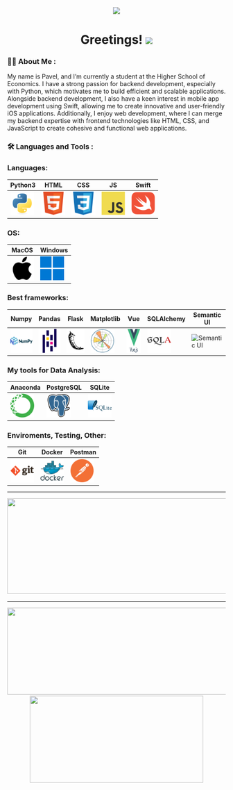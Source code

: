 
<div id="header" align="center">
  <img src="https://media.giphy.com/media/M9gbBd9nbDrOTu1Mqx/giphy.gif" width="200"/>
</div>

<h1 align="center">
  Greetings!
  <img src="https://media.giphy.com/media/hvRJCLFzcasrR4ia7z/giphy.gif" width="30px"/>
</h1>

### :man_technologist: About Me :
My name is Pavel, and I’m currently a student at the Higher School of Economics. I have a strong passion for backend development, especially with Python, which motivates me to build efficient and scalable applications.
Alongside backend development, I also have a keen interest in mobile app development using Swift, allowing me to create innovative and user-friendly iOS applications. Additionally, I enjoy web development, where I can merge my backend expertise with frontend technologies like HTML, CSS, and JavaScript to create cohesive and functional web applications.


### :hammer_and_wrench: Languages and Tools :
<div>

### Languages:
| Python3 | HTML | CSS | JS | Swift |
|---------|------|-----|----|-------|
|  <img src="https://github.com/devicons/devicon/blob/master/icons/python/python-original.svg" title="Python"  alt="Python" width="55" height="55"/> |  <img src="https://github.com/devicons/devicon/blob/master/icons/html5/html5-original.svg" title="HTML"  alt="HTML" width="55" height="55"/> | <img src="https://github.com/devicons/devicon/blob/master/icons/css3/css3-original.svg" title="CSS"  alt="CSS" width="55" height="55"/> | <img src="https://github.com/devicons/devicon/blob/master/icons/javascript/javascript-original.svg" title="JavaScript" alt="JavaScript" width="55" height="55"/> |  <img src="https://github.com/devicons/devicon/blob/master/icons/swift/swift-original.svg" title="Swift" alt="Swift" width="55" height="55"/>|

  

### OS: 

| MacOS | Windows |
|-------|---------|
| <img src="https://github.com/devicons/devicon/blob/master/icons/apple/apple-original.svg" title="MacOS" alt="MacOS" width="55" height="55"/>|  <img src="https://github.com/devicons/devicon/blob/master/icons/windows11/windows11-original.svg" title="Windows" alt="Windows" width="55" height="55"/>|

### Best frameworks:

| Numpy | Pandas | Flask | Matplotlib | Vue | SQLAlchemy | Semantic UI |
|-------|--------|-------|------------|-----|------------|-------------|
| <img src="https://github.com/devicons/devicon/blob/master/icons/numpy/numpy-original-wordmark.svg" title="Numpy" alt="Numpy" width="55" height="55"/>|  <img src="https://github.com/devicons/devicon/blob/master/icons/pandas/pandas-original.svg" title="Pandas" alt="Pandas" width="55" height="55"/>|  <img src="https://github.com/devicons/devicon/blob/master/icons/flask/flask-original.svg" title="sklearn" alt="sklearn" width="55" height="55"/>|  <img src="https://github.com/devicons/devicon/blob/master/icons/matplotlib/matplotlib-original.svg" title="mpl" alt="mpl" width="55" height="55"/>| <img src="https://github.com/devicons/devicon/blob/master/icons/vuejs/vuejs-original-wordmark.svg" title="Vue.js" alt="Vue.js" width="55" height="55"/>| <img src="https://github.com/devicons/devicon/blob/master/icons/sqlalchemy/sqlalchemy-original.svg" title="sqlalchemy" alt="sqlalchemy" width="55" height="55"/>| <img src="https://github.com/iordanov05/iordanov05/assets/57858270/0af9d604-36bb-4ebf-a5b2-5e03df99b999" title="Semantic UI" alt="Semantic UI" width="55" height="55"/>|



### My tools for Data Analysis:

| Anaconda | PostgreSQL | SQLite |
|----------|------------|--------|
|<img src="https://github.com/devicons/devicon/blob/master/icons/anaconda/anaconda-original.svg" title="git" alt="git" width="55" height="55"/>| <img src="https://github.com/devicons/devicon/blob/master/icons/postgresql/postgresql-original.svg" title="pg" alt="pg" width="55" height="55"/>| <img src="https://github.com/devicons/devicon/blob/master/icons/sqlite/sqlite-original-wordmark.svg" title="lite" alt="lite" width="55" height="55"/>|


  
### Enviroments, Testing, Other:

| Git | Docker | Postman |
|-----|--------|---------|
|<img src="https://github.com/devicons/devicon/blob/master/icons/git/git-original-wordmark.svg" title="Git" alt="Git" width="55" height="55"/>|<img src="https://github.com/devicons/devicon/blob/master/icons/docker/docker-original-wordmark.svg" title="Docker" alt="Docker" width="55" height="55"/>| <img src="https://github.com/devicons/devicon/blob/master/icons/postman/postman-original.svg" title="Postman" alt="Postman" width="55" height="55"/>|


</div>

---

<p align="center">
  <img width="800" height="220" src="http://github-profile-summary-cards.vercel.app/api/cards/profile-details?username=iordanov05&theme=vision_friendly_dark&align=center" />
</p>


---


<p align="center">
  <img width="600" height="200"  src="https://github-readme-stats.vercel.app/api?username=iordanov05&show_icons=true&theme=vision-friendly-dark">
  <img width="400" height="200"  src="https://github-readme-stats.vercel.app/api/top-langs/?username=iordanov05&size_weight=0.15&count_weight=0.5&layout=compact&theme=vision-friendly-dark">
</p>
